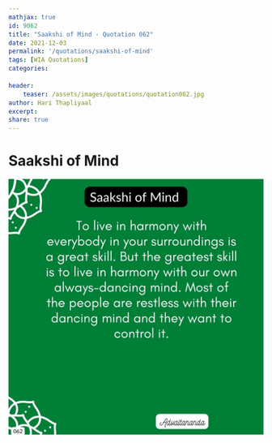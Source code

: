 ```yaml
---
mathjax: true
id: 9062
title: "Saakshi of Mind - Quotation 062"
date: 2021-12-03
permalink: '/quotations/saakshi-of-mind'
tags: [WIA Quotations] 
categories: 

header:
    teaser: /assets/images/quotations/quotation062.jpg
author: Hari Thapliyaal 
excerpt:
share: true 
---
```


# Saakshi of Mind

![Saakshi of Mind](/assets/images/quotations/quotation062.jpg)
